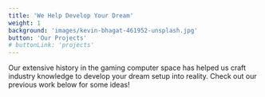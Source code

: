 ```yaml
---
title: 'We Help Develop Your Dream'
weight: 1
background: 'images/kevin-bhagat-461952-unsplash.jpg'
button: 'Our Projects'
# buttonLink: 'projects'
---
```


Our extensive history in the gaming computer space has helped us craft industry knowledge to develop your dream setup into reality. Check out our previous work below for some ideas!
